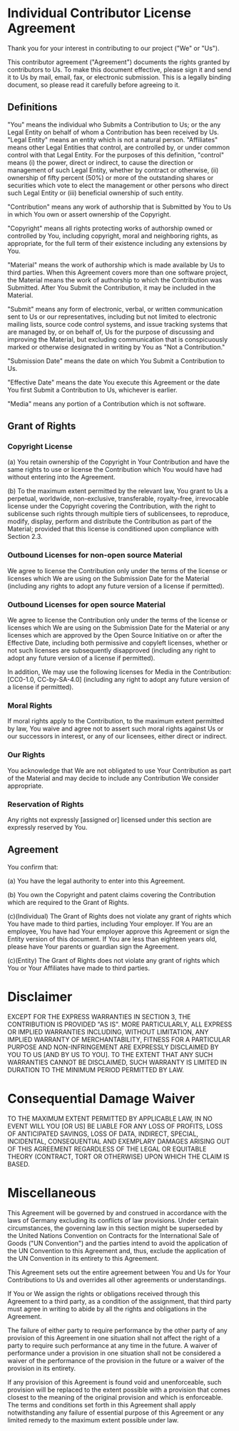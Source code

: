 <!--
SPDX-FileCopyrightText: 2011 Project Harmony
SPDX-License-Identifier: CC-BY-3.0
SPDX-FileContributor: Carsten Lemmen <carsten.lemmen@hereon.de>
-->

# Individual Contributor License Agreement

Thank you for your interest in contributing to our project ("We" or "Us").

This contributor agreement ("Agreement") documents the rights granted by contributors to Us. To make this document effective, please sign it and send it to Us by mail, email, fax, or electronic submission. This is a legally binding document, so please read it carefully before agreeing to it. 

## Definitions

"You" means the individual who Submits a Contribution to Us; or the 
 any Legal Entity on behalf of whom a Contribution has been received by Us.
 "Legal Entity" means an entity which is not a natural person. "Affiliates" means other Legal Entities that control, are controlled by, or under common control with that Legal Entity. For the purposes of this definition, "control" means (i) the power, direct or indirect, to cause the direction or management of such Legal Entity, whether by contract or otherwise, (ii) ownership of fifty percent (50%) or more of the outstanding shares or securities which vote to elect the management or other persons who direct such Legal Entity or (iii) beneficial ownership of such entity.

"Contribution" means any work of authorship that is Submitted by You to Us in which You own or assert ownership of the Copyright. 

"Copyright" means all rights protecting works of authorship owned or controlled by You, including copyright, moral and neighboring rights, as appropriate, for the full term of their existence including any extensions by You.

"Material" means the work of authorship which is made available by Us to third parties. When this Agreement covers more than one software project, the Material means the work of authorship to which the Contribution was Submitted. After You Submit the Contribution, it may be included in the Material.

"Submit" means any form of electronic, verbal, or written communication sent to Us or our representatives, including but not limited to electronic mailing lists, source code control systems, and issue tracking systems that are managed by, or on behalf of, Us for the purpose of discussing and improving the Material, but excluding communication that is conspicuously marked or otherwise designated in writing by You as "Not a Contribution."

"Submission Date" means the date on which You Submit a Contribution to Us.

"Effective Date" means the date You execute this Agreement or the date You first Submit a Contribution to Us, whichever is earlier.

"Media" means any portion of a Contribution which is not software.

## Grant of Rights

### Copyright License

(a) You retain ownership of the Copyright in Your Contribution and have the same rights to use or license the Contribution which You would have had without entering into the Agreement.

(b) To the maximum extent permitted by the relevant law, You grant to Us a perpetual, worldwide, non-exclusive, transferable, royalty-free, irrevocable license under the Copyright covering the Contribution, with the right to sublicense such rights through multiple tiers of sublicensees, to reproduce, modify, display, perform and distribute the Contribution as part of the Material; provided that this license is conditioned upon compliance with Section 2.3.

### Outbound Licenses for non-open source Material

We agree to license the Contribution only under the terms of the license or licenses which We are using on the Submission Date for the Material (including any rights to adopt any future version of a license if permitted).

### Outbound Licenses for open source Material 

We agree to license the Contribution only under the terms of the license or licenses which We are using on the Submission Date for the Material or any licenses which are approved by the Open Source Initiative on or after the Effective Date, including both permissive and copyleft licenses, whether or not such licenses are subsequently disapproved (including any right to adopt any future version of a license if permitted).

In addition, We may use the following licenses for Media in the Contribution: [CC0-1.0, CC-by-SA-4.0] (including any right to adopt any future version of a license if permitted).

### Moral Rights
If moral rights apply to the Contribution, to the maximum extent permitted by law, You waive and agree not to assert such moral rights against Us or our successors in interest, or any of our licensees, either direct or indirect.

### Our Rights
You acknowledge that We are not obligated to use Your Contribution as part of the Material and may decide to include any Contribution We consider appropriate.

### Reservation of Rights
Any rights not expressly [assigned or] licensed under this section are expressly reserved by You.

## Agreement

You confirm that:

(a) You have the legal authority to enter into this Agreement.

(b) You own the Copyright and patent claims covering the Contribution which are required to the Grant of Rights.

(c)(Individual) The Grant of Rights does not violate any grant of rights which You have made to third parties, including Your employer. If You are an employee, You have had Your employer approve this Agreement or sign the Entity version of this document. If You are less than eighteen years old, please have Your parents or guardian sign the Agreement.

(c)(Entity) The Grant of Rights does not violate any grant of rights which You or Your Affiliates have made to third parties.

# Disclaimer

EXCEPT FOR THE EXPRESS WARRANTIES IN SECTION 3, THE CONTRIBUTION IS PROVIDED "AS IS". MORE PARTICULARLY, ALL EXPRESS OR IMPLIED WARRANTIES INCLUDING, WITHOUT LIMITATION, ANY IMPLIED WARRANTY OF MERCHANTABILITY, FITNESS FOR A PARTICULAR PURPOSE AND NON-INFRINGEMENT ARE EXPRESSLY DISCLAIMED BY YOU TO US [AND BY US TO YOU]. TO THE EXTENT THAT ANY SUCH WARRANTIES CANNOT BE DISCLAIMED, SUCH WARRANTY IS LIMITED IN DURATION TO THE MINIMUM PERIOD PERMITTED BY LAW.

# Consequential Damage Waiver

TO THE MAXIMUM EXTENT PERMITTED BY APPLICABLE LAW, IN NO EVENT WILL YOU [OR US] BE LIABLE FOR ANY LOSS OF PROFITS, LOSS OF ANTICIPATED SAVINGS, LOSS OF DATA, INDIRECT, SPECIAL, INCIDENTAL, CONSEQUENTIAL AND EXEMPLARY DAMAGES ARISING OUT OF THIS AGREEMENT REGARDLESS OF THE LEGAL OR EQUITABLE THEORY (CONTRACT, TORT OR OTHERWISE) UPON WHICH THE CLAIM IS BASED.

# Miscellaneous

This Agreement will be governed by and construed in accordance with the laws of Germany excluding its conflicts of law provisions. Under certain circumstances, the governing law in this section might be superseded by the United Nations Convention on Contracts for the International Sale of Goods ("UN Convention") and the parties intend to avoid the application of the UN Convention to this Agreement and, thus, exclude the application of the UN Convention in its entirety to this Agreement.

This Agreement sets out the entire agreement between You and Us for Your Contributions to Us and overrides all other agreements or understandings.

If You or We assign the rights or obligations received through this Agreement to a third party, as a condition of the assignment, that third party must agree in writing to abide by all the rights and obligations in the Agreement.

The failure of either party to require performance by the other party of any provision of this Agreement in one situation shall not affect the right of a party to require such performance at any time in the future. A waiver of performance under a provision in one situation shall not be considered a waiver of the performance of the provision in the future or a waiver of the provision in its entirety.

If any provision of this Agreement is found void and unenforceable, such provision will be replaced to the extent possible with a provision that comes closest to the meaning of the original provision and which is enforceable. The terms and conditions set forth in this Agreement shall apply notwithstanding any failure of essential purpose of this Agreement or any limited remedy to the maximum extent possible under law.
